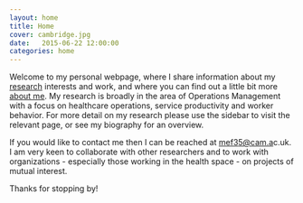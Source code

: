 ```yaml
---
layout: home
title: Home
cover: cambridge.jpg
date:   2015-06-22 12:00:00
categories: home
---
```


Welcome to my personal webpage, where I share information about my [research](/research/) interests and work, and where you can find out a little bit more [about me](/about/). My research is broadly in the area of Operations Management with a focus on healthcare operations, service productivity and worker behavior. For more detail on my research please use the sidebar to visit the relevant page, or see my biography for an overview.

If you would like to contact me then I can be reached at <a target="_blank" id="contact" href="http://www.google.com/recaptcha/mailhide/d?k=01RgRLgvxEUrUhAUtFCSPNRA==&amp;c=0nIRqiLvmUU-5ifT56SvMSY2hB9qsGA9T0u6dIWkHPI=">mef3<span style="display:none">3829</span>5@cam.a<span style="display:none">k</span>c.uk</a>. I am very keen to collaborate with other researchers and to work with organizations - especially those working in the health space -  on projects of mutual interest.

Thanks for stopping by!